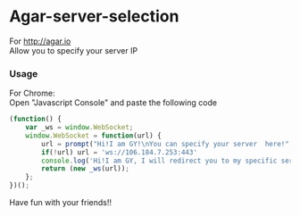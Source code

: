 # Agar-server-selection
For http://agar.io  
Allow you to specify your server IP

### Usage  
For Chrome:  
Open "Javascript Console" and paste the following code

```javascript
(function() {
    var _ws = window.WebSocket;
    window.WebSocket = function(url) {
        url = prompt("Hi!I am GY!\nYou can specify your server  here!",url)
        if(!url) url = 'ws://106.184.7.253:443'
        console.log('Hi!I am GY, I will redirect you to my specific server '+url);
        return (new _ws(url));
    };
})();
```

Have fun with your friends!!
